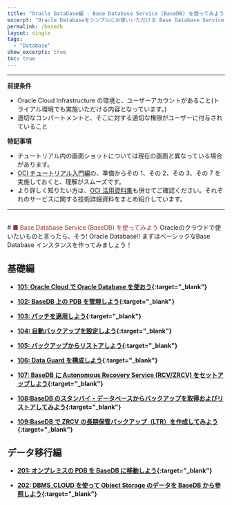 ```yaml
---
title: "Oracle Database編 - Base Database Service (BaseDB) を使ってみよう"
excerpt: "Oracle Databaseをシンプルにお使いいただける Base Database Service (BaseDB)を学ぶチュートリアルです。インスタンスの作成から、運用管理までを一通り体験します。"
permalink: /basedb
layout: single
tags:
  - "Database"
show_excerpts: true
toc: true
---
```


---

**前提条件**

- Oracle Cloud Infrastructure の環境と、ユーザーアカウントがあること(トライアル環境でも実施いただける内容となっています。)
- 適切なコンパートメントと、そこに対する適切な権限がユーザーに付与されていること

**特記事項**

- チュートリアル内の画面ショットについては現在の画面と異なっている場合があります。
- [OCI チュートリアル入門編](/ocitutorials/beginners/)の、準備からその 1、その 2、その 3、その 7 を実施しておくと、理解がスムーズです。
- より詳しく知りたい方は、[OCI 活用資料集](https://oracle-japan.github.io/ocidocs/services/database/)も併せてご確認ください。それぞれのサービスに関する技術詳細資料をまとめ紹介しています。
  <br/>

---

<br/>
# <span style="color: brown; ">■ Base Database Service (BaseDB) を使ってみよう</span>
Oracleのクラウドで使いたいものと言ったら、そう! Oracle Database!!  
まずはベーシックなBase Database インスタンスを作ってみましょう！

## 基礎編

- **[101: Oracle Cloud で Oracle Database を使おう](/ocitutorials/basedb/dbcs101-create-db/){:target="\_blank"}**

- **[102: BaseDB 上の PDB を管理しよう](/ocitutorials/basedb/dbcs102-managing-pdb/){:target="\_blank"}**

- **[103: パッチを適用しよう](/ocitutorials/basedb/dbcs103-patch/){:target="\_blank"}**

- **[104: 自動バックアップを設定しよう](/ocitutorials/basedb/dbcs104-backup/){:target="\_blank"}**

- **[105: バックアップからリストアしよう](/ocitutorials/basedb/dbcs105-restore/){:target="\_blank"}**

- **[106: Data Guard を構成しよう](/ocitutorials/basedb/dbcs106-dataguard/){:target="\_blank"}**

- **[107: BaseDB に Autonomous Recovery Service (RCV/ZRCV) をセットアップしよう](/ocitutorials/basedb/dbcs107-zrcv/){:target="\_blank"}**

- **[108:BaseDB のスタンバイ・データベースからバックアップを取得およびリストアしてみよう](/ocitutorials/basedb/dbcs108-dataguard-standby-bkup/){:target="\_blank"}**

- **[109:BaseDB で ZRCV の長期保管バックアップ（LTR）を作成してみよう](/ocitutorials/basedb/dbcs109-ltr/){:target="\_blank"}**

## データ移行編

- **[201: オンプレミスの PDB を BaseDB に移動しよう](/ocitutorials/basedb/dbcs201-pdb-plug/){:target="\_blank"}**

- **[202: DBMS_CLOUD を使って Object Storage のデータを BaseDB から参照しよう](/ocitutorials/basedb/dbcs202-dbms-cloud/){:target="\_blank"}**

<!-- 

## 移行編（公開準備中）
## データ連携編
## 運用管理編
## Livelabsのお勧めコンテンツのご紹介
## ADBに関するよくあるFAQ

  -->

<br/>
